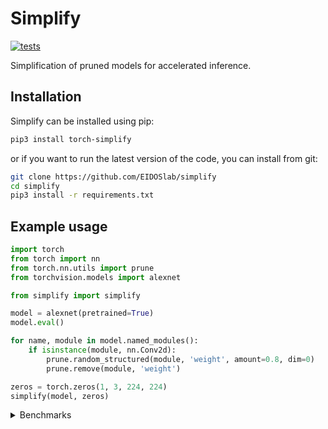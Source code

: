 # Simplify

[![tests](https://github.com/EIDOSlab/simplify/actions/workflows/test.yaml/badge.svg)](https://github.com/EIDOSlab/simplify/actions/workflows/test.yaml)

Simplification of pruned models for accelerated inference.

[comment]: <> (- [Installation]&#40;#installation&#41;)

[comment]: <> (- [Modules]&#40;#usage&#41;)

[comment]: <> (    - [Dataloaders]&#40;#dataloaders&#41;)

[comment]: <> (    - [Evaluation]&#40;#evalutation&#41;)

[comment]: <> (    - [Models]&#40;#models&#41;)

[comment]: <> (    - [Pruning]&#40;#pruning&#41;)

[comment]: <> (        - [CSNN]&#40;#CSNN&#41;)

[comment]: <> (        - [Pruning]&#40;#Pruning&#41;)

[comment]: <> (        - [Thresholding]&#40;#Thresholding&#41;)

[comment]: <> (    - [Utils]&#40;#Utils&#41;)

[comment]: <> (- [Contributing]&#40;#contributing&#41;   )

[comment]: <> (- [License]&#40;#license&#41;)

## Installation
Simplify can be installed using pip:

```bash
pip3 install torch-simplify
```

or if you want to run the latest version of the code, you can install from git:

```bash
git clone https://github.com/EIDOSlab/simplify
cd simplify
pip3 install -r requirements.txt
```

## Example usage

```python
import torch
from torch import nn
from torch.nn.utils import prune
from torchvision.models import alexnet

from simplify import simplify

model = alexnet(pretrained=True)
model.eval()

for name, module in model.named_modules():
    if isinstance(module, nn.Conv2d):
        prune.random_structured(module, 'weight', amount=0.8, dim=0)
        prune.remove(module, 'weight')

zeros = torch.zeros(1, 3, 224, 224)
simplify(model, zeros)
```

<details>
<summary>
Benchmarks
</summary>


<!-- benchmark starts -->
Update timestamp 09/06/2021 19:12:17

Random structured pruning amount = 50.0%

| Architecture       | Pruned time       | Simplified time   |
|--------------------|-------------------|-------------------|
| alexnet            | 0.2897s ± 0.0503  | 0.1185s ± 0.0026  |
| vgg11              | 3.1443s ± 0.1589  | 1.2348s ± 0.0394  |
| vgg11_bn           | 3.8797s ± 0.1467  | 1.2343s ± 0.0454  |
| vgg13              | 4.4773s ± 0.0932  | 1.9440s ± 0.1109  |
| vgg13_bn           | 6.0232s ± 0.2760  | 1.8734s ± 0.0811  |
| vgg16              | 5.5083s ± 0.1880  | 2.2702s ± 0.0811  |
| vgg16_bn           | 7.1850s ± 0.2267  | 2.2364s ± 0.0961  |
| vgg19              | 6.6639s ± 0.1938  | 2.5652s ± 0.0746  |
| vgg19_bn           | 8.3650s ± 0.2687  | 2.6303s ± 0.1530  |
| resnet18           | 1.1779s ± 0.0498  | 0.6446s ± 0.0100  |
| resnet34           | 2.0665s ± 0.1810  | 1.0954s ± 0.0935  |
| resnet50           | 4.2819s ± 0.1770  | 2.5654s ± 0.0893  |
| resnet101          | 6.6143s ± 0.1600  | 3.7886s ± 0.0852  |
| resnet152          | 9.4440s ± 0.2140  | 5.2877s ± 0.0616  |
| squeezenet1_0      | 1.0496s ± 0.0329  | 0.5848s ± 0.0065  |
| squeezenet1_1      | 0.5824s ± 0.0244  | 0.3341s ± 0.0037  |
| inception_v3       | 2.0929s ± 0.0678  | 0.7564s ± 0.0099  |
| googlenet          | 1.6310s ± 0.0754  | 0.6293s ± 0.0103  |
| shufflenet_v2_x0_5 | 0.4433s ± 0.0133  | 0.4466s ± 0.0216  |
| shufflenet_v2_x1_0 | 0.5693s ± 0.0112  | 0.5300s ± 0.0144  |
| shufflenet_v2_x1_5 | 0.7649s ± 0.0202  | 0.7265s ± 0.0208  |
| shufflenet_v2_x2_0 | 1.2785s ± 0.0286  | 1.0461s ± 0.0139  |
| mobilenet_v2       | 2.8491s ± 0.0573  | 2.5284s ± 0.0488  |
| mobilenet_v3_small | 0.7676s ± 0.0215  | 0.7478s ± 0.0285  |
| mobilenet_v3_large | 1.9852s ± 0.0462  | 1.7503s ± 0.0499  |
| resnext50_32x4d    | 5.1172s ± 0.1612  | 3.6673s ± 0.0595  |
| resnext101_32x8d   | 13.1092s ± 0.2916 | 8.8046s ± 0.1130  |
| wide_resnet50_2    | 6.8694s ± 0.2837  | 3.3443s ± 0.0764  |
| wide_resnet101_2   | 11.7889s ± 0.2877 | 4.8303s ± 0.0874  |
| mnasnet0_5         | 1.4428s ± 0.0438  | 1.3573s ± 0.0561  |
| mnasnet0_75        | 2.2419s ± 0.0547  | 2.1083s ± 0.0418  |
| mnasnet1_0         | 2.7525s ± 0.0431  | 2.4746s ± 0.0260  |
| mnasnet1_3         | 3.6940s ± 0.0754  | 3.2427s ± 0.0963  |
<!-- benchmark ends -->

### Status of torchvision.models

:heavy_check_mark:: all good

:x:: gives different results

:cursing_face:: an exception occurred

:man_shrugging:: test skipped due to failing of the previous one


<!-- table starts -->
Update timestamp 17/06/2021 14:59:58

|    Architecture    |  BatchNorm Folding  |  Bias Propagation  |   Simplification   |
|--------------------|---------------------|--------------------|--------------------|
|      alexnet       | :heavy_check_mark:  | :heavy_check_mark: | :heavy_check_mark: |
|       vgg11        | :heavy_check_mark:  | :heavy_check_mark: | :heavy_check_mark: |
|      vgg11_bn      | :heavy_check_mark:  | :heavy_check_mark: | :heavy_check_mark: |
|       vgg13        | :heavy_check_mark:  | :heavy_check_mark: | :heavy_check_mark: |
|      vgg13_bn      | :heavy_check_mark:  | :heavy_check_mark: | :heavy_check_mark: |
|       vgg16        | :heavy_check_mark:  | :heavy_check_mark: | :heavy_check_mark: |
|      vgg16_bn      | :heavy_check_mark:  | :heavy_check_mark: | :heavy_check_mark: |
|       vgg19        | :heavy_check_mark:  | :heavy_check_mark: | :heavy_check_mark: |
|      vgg19_bn      | :heavy_check_mark:  | :heavy_check_mark: | :heavy_check_mark: |
|      resnet18      | :heavy_check_mark:  | :heavy_check_mark: | :heavy_check_mark: |
|      resnet34      | :heavy_check_mark:  | :heavy_check_mark: | :heavy_check_mark: |
|      resnet50      | :heavy_check_mark:  | :heavy_check_mark: | :heavy_check_mark: |
|     resnet101      | :heavy_check_mark:  | :heavy_check_mark: | :heavy_check_mark: |
|     resnet152      | :heavy_check_mark:  | :heavy_check_mark: | :heavy_check_mark: |
|   squeezenet1_0    | :heavy_check_mark:  | :heavy_check_mark: | :heavy_check_mark: |
|   squeezenet1_1    | :heavy_check_mark:  | :heavy_check_mark: | :heavy_check_mark: |
|    inception_v3    | :heavy_check_mark:  | :heavy_check_mark: | :heavy_check_mark: |
|     googlenet      |   :cursing_face:    |  :man_shrugging:   |  :man_shrugging:   |
| shufflenet_v2_x0_5 | :heavy_check_mark:  | :heavy_check_mark: |   :cursing_face:   |
| shufflenet_v2_x1_0 | :heavy_check_mark:  | :heavy_check_mark: |   :cursing_face:   |
| shufflenet_v2_x1_5 | :heavy_check_mark:  | :heavy_check_mark: |   :cursing_face:   |
| shufflenet_v2_x2_0 | :heavy_check_mark:  | :heavy_check_mark: |   :cursing_face:   |
|    mobilenet_v2    | :heavy_check_mark:  | :heavy_check_mark: |   :cursing_face:   |
| mobilenet_v3_small | :heavy_check_mark:  | :heavy_check_mark: |   :cursing_face:   |
| mobilenet_v3_large | :heavy_check_mark:  | :heavy_check_mark: |   :cursing_face:   |
|  resnext50_32x4d   | :heavy_check_mark:  | :heavy_check_mark: |   :cursing_face:   |
|  resnext101_32x8d  | :heavy_check_mark:  | :heavy_check_mark: |   :cursing_face:   |
|  wide_resnet50_2   | :heavy_check_mark:  | :heavy_check_mark: | :heavy_check_mark: |
|  wide_resnet101_2  | :heavy_check_mark:  | :heavy_check_mark: | :heavy_check_mark: |
|     mnasnet0_5     | :heavy_check_mark:  | :heavy_check_mark: |   :cursing_face:   |
|    mnasnet0_75     | :heavy_check_mark:  | :heavy_check_mark: |   :cursing_face:   |
|     mnasnet1_0     | :heavy_check_mark:  | :heavy_check_mark: |   :cursing_face:   |
|     mnasnet1_3     | :heavy_check_mark:  | :heavy_check_mark: |   :cursing_face:   |
<!-- table ends -->
</details>